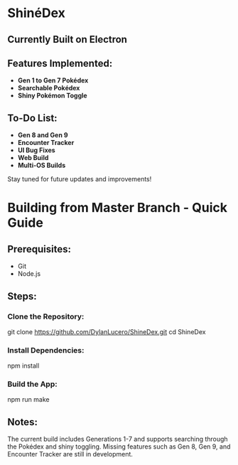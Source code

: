 # ShinéDex

## Currently Built on Electron

## Features Implemented:

- **Gen 1 to Gen 7 Pokédex**
- **Searchable Pokédex**
- **Shiny Pokémon Toggle**

## To-Do List:

- **Gen 8 and Gen 9**
- **Encounter Tracker**
- **UI Bug Fixes**
- **Web Build**
- **Multi-OS Builds**

Stay tuned for future updates and improvements!

# Building from Master Branch - Quick Guide

## Prerequisites:
- Git
- Node.js

## Steps:

### Clone the Repository:

git clone https://github.com/DylanLucero/ShineDex.git
cd ShineDex

### Install Dependencies:
npm install

### Build the App:
npm run make

## Notes:
The current build includes Generations 1-7 and supports searching through the Pokédex and shiny toggling.
Missing features such as Gen 8, Gen 9, and Encounter Tracker are still in development.
